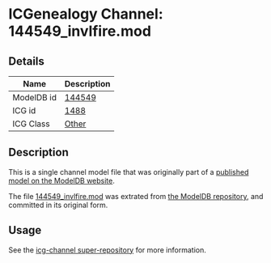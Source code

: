 # ICGenealogy Channel: 144549\_invlfire.mod

## Details

Name | Description
---- | -----------
ModelDB id | [144549](http://senselab.med.yale.edu/ModelDB/ShowModel.cshtml?model=144549)
ICG id | [1488](http://icg.neurotheory.ox.ac.uk/channels/other/1488)
ICG Class | [Other](http://icg.neurotheory.ox.ac.uk/channels/other)

## Description

This is a single channel model file that was originally part of a [published model on the ModelDB website](http://senselab.med.yale.edu/mModelDB/ShowModel.cshtml?model=144549).

The file [144549\_invlfire.mod](144549_invlfire.mod) was extrated from [the ModelDB repository](http://senselab.med.yale.edu/ModelDB/ShowModel.cshtml?model=144549), and committed in its original form.

## Usage

See the [icg-channel super-repository](https://github.com/icgenealogy/icg-channels) for more information.